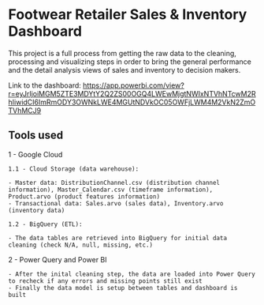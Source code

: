 
# Footwear Retailer Sales & Inventory Dashboard

This project is a full process from getting the raw data to the cleaning, processing and visualizing steps in order to bring the general performance and the detail analysis views of sales and inventory to decision makers.

Link to the dashboard: https://app.powerbi.com/view?r=eyJrIjoiMGM5ZTE3MDYtY2Q2ZS00OGQ4LWEwMjgtNWIxNTVhNTcwM2RhIiwidCI6ImRmODY3OWNkLWE4MGUtNDVkOC05OWFjLWM4M2VkN2ZmOTVhMCJ9

## Tools used

1 - Google Cloud

    1.1 - Cloud Storage (data warehouse):

    - Master data: DistributionChannel.csv (distribution channel information), Master_Calendar.csv (timeframe information), Product.arvo (product features information)
    - Transactional data: Sales.arvo (sales data), Inventory.arvo (inventory data)

    1.2 - BigQuery (ETL):

    - The data tables are retrieved into BigQuery for initial data cleaning (check N/A, null, missing, etc.)

2 - Power Query and Power BI

    - After the inital cleaning step, the data are loaded into Power Query to recheck if any errors and missing points still exist
    - Finally the data model is setup between tables and dashboard is built
